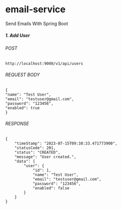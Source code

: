 # email-service
Send Emails With Spring Boot

##### 1. Add User
###### POST
``http://localhost:9000/v1/api/users ``
###### REQUEST BODY
````
{
"name": "Test User",
"email": "testuser@gmail.com",
"password": "123456",
"enabled": true
}
````
###### RESPONSE
````
{
    "timeStamp": "2023-07-15T09:38:33.471773900",
    "statusCode": 201,
    "status": "CREATED",
    "message": "User created.",
    "data": {
        "user": {
            "id": 1,
            "name": "Test User",
            "email": "testuser@gmail.com",
            "password": "123456",
            "enabled": false
        }
    }
}
````

